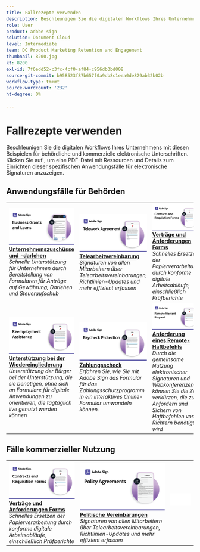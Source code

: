 ```yaml
---
title: Fallrezepte verwenden
description: Beschleunigen Sie die digitalen Workflows Ihres Unternehmens mit diesen Beispielen für behördliche und kommerzielle elektronische Signaturen
role: User
product: adobe sign
solution: Document Cloud
level: Intermediate
team: DC Product Marketing Retention and Engagement
thumbnail: 8200.jpg
kt: 8200
exl-id: 7f6edd52-c3fc-4cf0-af84-c956db3bd008
source-git-commit: b958523f87b657f0a9db8c1eea0de829ab32b02b
workflow-type: tm+mt
source-wordcount: '232'
ht-degree: 0%

---
```


# Fallrezepte verwenden

Beschleunigen Sie die digitalen Workflows Ihres Unternehmens mit diesen Beispielen für behördliche und kommerzielle elektronische Unterschriften. Klicken Sie auf , um eine PDF-Datei mit Ressourcen und Details zum Einrichten dieser spezifischen Anwendungsfälle für elektronische Signaturen anzuzeigen.

## Anwendungsfälle für Behörden

<table style="table-layout:fixed">
<tr>
  <td>
    <a href="usecasegovgrants.md">
      <img alt="Unternehmenszuschüsse und -darlehen" src="../assets/UC_Business.png" />
    </a>
    <div>
    <a href="usecasegovgrants.md"><strong>Unternehmenszuschüsse und -darlehen</strong></a>
    </div>
    <em>Schnelle Unterstützung für Unternehmen durch Bereitstellung von Formularen für Anträge auf Gewährung, Darlehen und Steueraufschub</em>
    <br>
  </td> 
  <td>
    <a href="usecasegovtelework.md">
      <img alt="Telearbeitvereinbarung" src="../assets/UC_MegasignR.png" />
    </a>
    <div>
    <a href="usecasegovtelework.md"><strong>Telearbeitvereinbarung</strong></a>
    </div>
    <em>Signaturen von allen Mitarbeitern über Telearbeitsvereinbarungen, Richtlinien-Updates und mehr effizient erfassen</em>
    <br>
  </td>
  <td>
    <a href="usecasegovcontracts.md">
      <img alt="Verträge und Anforderungen Forms" src="../assets/UC_WorkflowR.png" />
    </a>
    <div>
    <a href="usecasegovcontracts.md"><strong>Verträge und Anforderungen Forms</strong></a>
    </div>
    <em>Schnelles Ersetzen der Papierverarbeitung durch konforme digitale Arbeitsabläufe, einschließlich Prüfberichte</em>
    <br>
  </td>
</tr>
<tr>
  <td>
    <a href="usecasegovreemployment.md">
      <img alt="Unterstützung bei der Wiedereingliederung" src="../assets/UC_WebformsR.png" />
    </a>
    <div>
    <a href="usecasegovreemployment.md"><strong>Unterstützung bei der Wiedereingliederung</strong></a>
    </div>
    <em>Unterstützung der Bürger bei der Unterstützung, die sie benötigen, ohne sich an Formulare für digitale Anwendungen zu orientieren, die tagtäglich live genutzt werden können</em>
    <br>
  </td>
  <td>
    <a href="usecasegovpaycheck.md">
      <img alt="Zahlungsscheck" src="../assets/UC_PaycheckProtectionR.png" />
    </a>
    <div>
    <a href="usecasegovpaycheck.md"><strong>Zahlungsscheck</strong></a>
    </div>
    <em>Erfahren Sie, wie Sie mit Adobe Sign das Formular für das Zahlungsschutzprogramm in ein interaktives Online-Formular umwandeln können.</em>
    <br>
  </td>
  <td>
    <a href="usecasegovremote.md">
      <img alt="Anforderung eines Remote-Haftbefehls" src="../assets/UC_Remote_WarrantR.png" />
    </a>
    <div>
    <a href="usecasegovremote.md"><strong>Anforderung eines Remote-Haftbefehls</strong></a>
    </div>
    <em>Durch die gemeinsame Nutzung elektronischer Signaturen und Webkonferenzen können Sie die Zeit verkürzen, die zum Anfordern und Sichern von Haftbefehlen von Richtern benötigt wird</em>
    <br>
  </td>
</tr>
</table>

## Fälle kommerzieller Nutzung

<table style="table-layout:fixed">
<tr>
  <td>
    <a href="usecasecomcontracts.md">
      <img alt="Verträge und Anforderungen Forms" src="../assets/UC_WorkflowR.png" />
    </a>
    <div>
    <a href="usecasecomcontracts.md"><strong>Verträge und Anforderungen Forms</strong></a>
    </div>
    <em>Schnelles Ersetzen der Papierverarbeitung durch konforme digitale Arbeitsabläufe, einschließlich Prüfberichte</em>
    <br>
  </td> 
  <td>
    <a href="usecasecompolicy.md">
      <img alt="Politische Vereinbarungen" src="../assets/UC_Policy.png" />
    </a>
    <div>
    <a href="usecasecompolicy.md"><strong>Politische Vereinbarungen</strong></a>
    </div>
    <em>Signaturen von allen Mitarbeitern über Telearbeitsvereinbarungen, Richtlinien-Updates und mehr effizient erfassen</em>
    <br>
  </td>
  <td>
    <img alt="Abstand" src="../assets/Whitespacer.png" />
    <div>
    <br>
  </td>
</tr>
</table>
